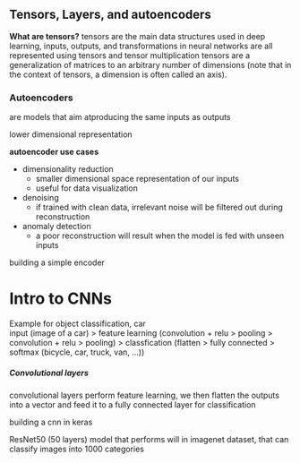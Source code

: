 
## Tensors, Layers, and autoencoders

**What are tensors?**
tensors are the main data structures used in deep learning, inputs, outputs, and transformations in neural  networks are all represented using tensors and tensor multiplication
tensors are a generalization of matrices to an arbitrary number of dimensions (note that in the context of tensors, a dimension is often called an axis).


### Autoencoders
are models that aim atproducing the same inputs as outputs

lower dimensional representation

**autoencoder use cases**
* dimensionality reduction
    * smaller dimensional space representation of our inputs
    * useful for data visualization
* denoising
    * if trained with clean data, irrelevant noise will be filtered out during reconstruction
* anomaly detection
    * a poor reconstruction will result when the model  is fed with unseen inputs


building a simple encoder


# Intro to CNNs

Example for object classification, car <br>
input (image of a car) > feature learning (convolution + relu > pooling > convolution + relu > pooling) > classfication (flatten > fully connected > softmax (bicycle, car, truck, van, ...)) 

##### Convolutional layers
convolutional layers perform feature learning, we then flatten the outputs into a vector and feed it to a fully connected layer for classification

building a cnn in keras

ResNet50 (50 layers) model that performs will in imagenet dataset, that can classify images into 1000 categories